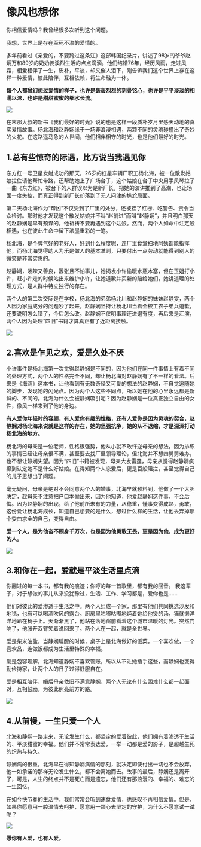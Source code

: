 
# 像风也想你

你相信爱情吗？我曾经很多次听到这个问题。

我想，世界上是存在至死不渝的爱情的。

多年前看过《亲爱的，不要跨过这条江》这部韩国纪录片，讲述了98岁的爷爷赵炳万和89岁的奶奶姜溪烈生活的点点滴滴。他们结婚76年，经历风雨，走过风霜，相爱相伴了一生，质朴，平淡，却又催人泪下，刚告诉我们这个世界上存在这样一种爱情，彼此陪伴，互相依赖，将生命融为一体。

**每个人都曾幻想过爱情的样子，也许是轰轰烈烈的刻骨铭心，也许是平平淡淡的相濡以沫，也许是甜甜蜜蜜的细水长流。**

![](images/p4820259.webp)

在末那大叔的新书《我们最好的时光》说的也是这样一段质朴岁月里感天动地的真实爱情故事。杨北海和赵静娴缘于一场非浪漫相遇，两颗不同的灵魂碰撞出了奇妙的火花。在这路遥马急的人世间，他们相伴相守的时光，也是他们最好的时光。

## 1.总有些惊奇的际遇，比方说当我遇见你

东方红一号卫星发射成功的那天，26岁的红星车辆厂职工杨北海，被一位散发姑娘拉住请他帮忙带路，还帮助她上了广场台子，这个姑娘在台子中央用手风琴拉了一曲《东方红》，被台下的人群误以为是新厂长，把她的演讲推到了高潮，也让场面一度失控，而真正得到新厂长却落到了无人问津的尴尬局面。

第二天杨北海作为“帮凶”不仅受到了厂里的处分，还被挂了红榜、吃警告、责令当众检讨。那时他才发现这个散发姑娘并不叫“赵前进”而叫“赵静娴”，并且明白那天的赵静娴是早有预谋的，他祈祷不要再遇到这个姑娘。然而，两个人如命中注定般相遇，也在彼此生命中留下浓墨重彩的一笔。

杨北海，是个脾气好的老好人，好到什么程度呢，连厂里食堂扫地阿姨都能指挥他，而杨北海觉得助人为乐是做人的基本准则，只要付出一点劳动就能得到别人的微笑是非常实惠的。

赵静娴，泼辣又善良，嚣张且不怕事儿，她揭发小许偷暖水瓶木塞，但在玉姐打小许，赶小许走的时候站出来维护小许，让她道歉并买新的赔给她们，她讲道理的处理方式，是人群中特立独行的存在。

两个人的第二次交际是在学校，杨北海的弟弟杨北川和赵静娴的妹妹赵静雯，两个人因为家庭成分的问题吵了起来，赵静娴坚持让杨北川当着全校工农子弟兵道歉，还要说明怎么错了，今后怎么改。赵静娴不仅明事理还进退有度，再后来是汇演，两个人因为处理“四旧”书籍才算真正有了近距离接触。

![](images/p4820266.webp)

## 2.喜欢是乍见之欢，爱是久处不厌

小许事件是杨北海第一次觉得赵静娴是不同的，因为他们在同一件事情上有着不同的处理方式，两个人的性格完全不同，却让杨北海对赵静娴有了不一样的看法。后来是《海鸥》这本书，让他看到有无数奇怪又可爱的想法的赵静娴，不自觉追随她的脚步，发现她的闪光点。因为两个人这些不同点，所以她在他的心里永远都是新鲜的、不同的。北海为什么会被静娴吸引呢？因为赵静娴是一位真正独立自由的女性，像风一样来到了他的身边。

**有人爱你年轻时的容颜，有人爱你有趣的性格，还有人爱你是因为灵魂的契合，赵静娴对杨北海来说就是这样的存在，她的坚强抗争，她的从不退缩，才是深深打动杨北海的地方。**

杨北海的母亲是一位老师，性格很强势，他从小就不敢忤逆母亲的想法，因为排练的事情已经让母亲很不满，甚至要去找厂里领导理论，但北海并不想四舅舅难办，也不想让静娴失望。因为“四旧”书籍被发现，母亲大发雷霆，母亲从觉得赵静娴疯癫到认定她不是什么好姑娘。在得知两个人恋爱后，更是百般阻拦，甚至觉得自己的儿子思想出了问题。

毫无疑问，母亲是绝对不会同意两个人的婚事，北海早就预料到，他做了一个大胆决定，趁母亲不注意把户口本偷出来，因为他知道，他爱赵静娴这件事，不会后悔。因为赵静娴的出现，给了他前所未有的力量，从稳重，懂事变得成熟，勇敢，这份爱让杨北海成长，知道自己想要的是什么，想过什么样的生活，让他丢弃掉那个委曲求全的自己，变得自由。

**爱一个人，是为他奋不顾身千万次，也是因为他勇敢无畏，更是因为他，成为更好的人。**

![](images/p4820262.webp)

## 3.和你在一起，爱就是平淡生活里点滴

你翻过的每一本书，都有我的痕迹；你哼的每一首歌里，都有我的回音。
我这辈子，对于想做的事儿从来没犹豫过，生活、工作、学习都是，爱你也是……

他们对彼此的爱渗透于生活之中。两个人组成一个家，那里有他们共同挑选沙发和地毯，也有可以喝酒吹风的露台。厨房里咕嘟咕嘟地炖着她给他煲的汤，猫就懒洋洋地趴在椅子上。天渐渐黑了，他站在落地窗前看着这个城市温暖的灯光。突然门响了，他张开双臂笑着说回来了。两个人在一起，就是全世界。

爱是柴米油盐，当静娴睡醒的时候，桌子上是北海做好的饭菜，一个喜欢做，一个喜欢品，连做饭都成为生活里特殊的幸福。

爱是包容理解，北海知道静娴不喜欢管账，所以从不让她插手这些，而静娴也变得勤俭持家，让两个人的日子过得舒服自在。

爱是相互陪伴，婚后母亲依旧不满意静娴，两个人无论有什么困难什么都一起面对，互相鼓励，为彼此照亮前方的路。

![](images/p4820261.webp)

## 4.从前慢，一生只爱一个人

北海和静娴一路走来，无论发生什么，都坚定的爱着彼此，他们拥有着渗透于生活的、平淡甜蜜的幸福。他们并不常常表达爱，一举一动都是爱的影子，是超越生死的炽热与持久。

静娴病的很重，北海早在得知静娴病情的那刻，就决定即使付出一切也不会放弃，他一如承诺的那样无论发生什么，都不会离她而去。故事的最后，静娴还是离开了，可是，人生的终点并不是死亡而是遗忘，他们还有那浪漫的、幸福的、难忘的一生回忆。

在如今快节奏的生活中，我们常常会听到速食爱情，也感叹不再相信爱情。但是，如果你愿意用一腔温情去呵护，愿意用一颗心去坚定的守护，为什么不愿意试一试呢？

![](images/p4820268.webp)

**愿你有人爱，也有人爱。**

